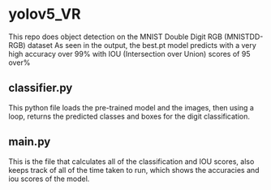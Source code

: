 # yolov5_VR
This repo does object detection on the MNIST Double Digit RGB (MNISTDD-RGB) dataset
As seen in the output, the best.pt model predicts with a very high accuracy over 99% with IOU (Intersection over Union) scores of 95 over%

## classifier.py
This python file loads the pre-trained model and the images, then using a loop, returns the predicted classes and boxes for the digit classification.

## main.py
This is the file that calculates all of the classification and IOU scores, also keeps track of all of the time taken to run, which shows the accuracies and iou scores of the model.
